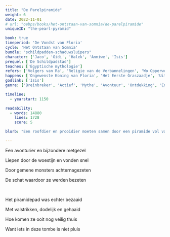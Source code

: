 ```yaml
---
title: "De Parelpiramide"
weight: 6
date: 2022-11-01
# url: "oebps/books/het-ontstaan-van-somnia/de-parelpiramide"
uniqueID: "the-pearl-pyramid"

book: true
timeperiod: 'De Vondst van Floria'
cycle: 'Het Ontstaan van Somnia'
bundle: "schildpadden-schaduwsluipers"
character: ['Jaco', 'Gidi', 'Halek', 'Anniwe', 'Isis']
prequel: ['De Schildpadstad']
teaches: ['Egyptische mythologie']
refers: ['Volgers van Ra', 'Religie van de Verbannelingen', 'Wo Opperwolk', 'Donte', 'Ra', 'Woestijnglas', 'Parelpiramide', 'Grijpglas', 'Ondergang van de Duingazelles', 'Koninklijke Duingazelles', 'Recht van de Sterkste Tijger', 'Heldehaven', 'Bank van Heldehaven', 'Het Drijvende Ei']
happens: ['Ongewenste Koning van Floria', 'Het Eerste Graszaadje', 'Uitsterven van de Schaduwsluipers', 'Vloek van Isis', 'Het Parelpad']
godlink: ['Isis']
genre: ['Breinbreker', 'Actief', 'Mythe', 'Avontuur', 'Ontdekking', 'Eng', 'Grappig', "Geschiedenis"]

timeline:
  - yearstart: 1150

readability:
  - words: 14880
    lines: 1728
    score: 5

blurb: "Een roofdier en prooidier moeten samen door een piramide vol valstrikken, altijd op de vlucht voor wrede schaduwsluipers. Ze zoeken het tweede deel van een belangrijke legende over de piramides en de goden, maar vinden iets heel anders."

---
```


Een avonturier en bijzondere metgezel

Liepen door de woestijn en vonden snel

Door gemene monsters achternagezeten

De schat waardoor ze werden bezeten

&nbsp;

Het piramidepad was echter bezaaid

Met valstrikken, dodelijk en gehaaid

Hoe komen ze ooit nog veilig thuis

Want iets in deze tombe is niet pluis
